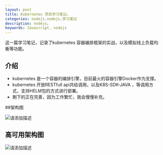 ```yaml
---
layout: post
title: Kubernetes 项目学习笔记。
categories: nodejs,nodejs,学习笔记
description: nodejs。
keywords: Javascript, nodejs
---
```


这一篇学习笔记，记录了kubernetes 容器编排框架的实战，以及模拟线上负载均衡等功能。



## 介绍

* kubernetes 是一个容器的编排引擎，目前最火的容器引擎Docker作为支撑。
* kubernetes 开放RESTfull api共给调用，以及K8S-SDK-JAVA ，等调用方式，支持HELM包的方式进行部署。
* 剩下的正在完善，因为工作繁忙，我会慢慢补充。

##架构图

![请添加描述](https://zmatsh.b0.upaiyun.com/kubernetes1.6.jpg)


## 高可用架构图

![请添加描述](https://zmatsh.b0.upaiyun.com/gaokeyong.png)




 